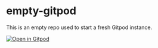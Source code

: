 # empty-gitpod

This is an empty repo used to start a fresh Gitpod instance.

[![Open in Gitpod](https://gitpod.io/button/open-in-gitpod.svg)](https://gitpod.io/#https://github.com/hashPhoeNiX/empty-gitpod/tree/scratch)
